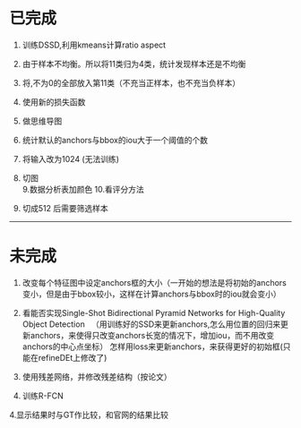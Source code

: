 # 已完成
1. 训练DSSD,利用kmeans计算ratio aspect  
2. 由于样本不均衡。所以将11类归为4类，统计发现样本还是不均衡  
3. 将<truncation>,<occlusion>不为0的全部放入第11类（不充当正样本，也不充当负样本）
4. 使用新的损失函数  
5. 做思维导图  
6. 统计默认的anchors与bbox的iou大于一个阈值的个数
 
7. 将输入改为1024 (无法训练)
8. 切图  
9.数据分析表加颜色
10.看评分方法
11. 切成512 后需要筛选样本
---
# 未完成  
1. 改变每个特征图中设定anchors框的大小（一开始的想法是将初始的anchors变小，但是由于bbox较小，这样在计算anchors与bbox时的iou就会变小）  

6. 看能否实现Single-Shot Bidirectional Pyramid Networks for High-Quality Object Detection  
（用训练好的SSD来更新anchors,怎么用位置的回归来更新anchors，来使得只改变anchors长宽的情况下，增加iou，而不用改变anchors的中心点坐标）
 怎样用loss来更新anchors，来获得更好的初始框(只能在refineDEt上修改了)
 





  



4. 使用残差网络，并修改残差结构（按论文）
5. 训练R-FCN  

  
4.显示结果时与GT作比较，和官网的结果比较  
  


